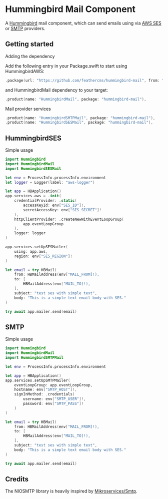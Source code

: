 # Hummingbird Mail Component

A [Hummingbird](https://github.com/hummingbird-project/hummingbird) mail component, which can send emails using via [AWS SES](https://aws.amazon.com/ses/) or [SMTP](https://hu.wikipedia.org/wiki/Simple_Mail_Transfer_Protocol) providers.

## Getting started 

Adding the dependency

Add the following entry in your Package.swift to start using HummingbirdAWS:

```swift
.package(url: "https://github.com/feathercms/hummingbird-mail", from: "1.0.0"),
```

and HummingbirdMail dependency to your target:

```swift
.product(name: "HummingbirdMail", package: "hummingbird-mail"),
```

Mail provider services

```swift
.product(name: "HummingbirdSMTPMail", package: "hummingbird-mail"),
.product(name: "HummingbirdSESMail", package: "hummingbird-mail"),
```    

## HummingbirdSES

Simple usage

```swift
import Hummingbird
import HummingbirdMail
import HummingbirdSESMail

let env = ProcessInfo.processInfo.environment
let logger = Logger(label: "aws-logger")

let app = HBApplication()
app.services.aws = .init(
    credentialProvider: .static(
        accessKeyId: env["SES_ID"]!,
        secretAccessKey: env["SES_SECRET"]!
    ),
    httpClientProvider: .createNewWithEventLoopGroup(
        app.eventLoopGroup
    ),
    logger: logger
)

app.services.setUpSESMailer(
    using: app.aws,
    region: env["SES_REGION"]!
)

let email = try HBMail(
    from: HBMailAddress(env["MAIL_FROM]!),
    to: [
        HBMailAddress(env["MAIL_TO]!),
    ],
    subject: "test ses with simple text",
    body: "This is a simple text email body with SES."
)

try await app.mailer.send(email)
```

## SMTP

Simple usage

```swift
import Hummingbird
import HummingbirdMail
import HummingbirdSMTPMail

let env = ProcessInfo.processInfo.environment

let app = HBApplication()
app.services.setUpSMTPMailer(
    eventLoopGroup: app.eventLoopGroup,
    hostname: env["SMTP_HOST"]!,
    signInMethod: .credentials(
        username: env["SMTP_USER"]!,
        password: env["SMTP_PASS"]!
    )
)

let email = try HBMail(
    from: HBMailAddress(env["MAIL_FROM]!),
    to: [
        HBMailAddress(env["MAIL_TO]!),
    ],
    subject: "test ses with simple text",
    body: "This is a simple text email body with SES."
)

try await app.mailer.send(email)
```

## Credits 

The NIOSMTP library is heavily inspired by [Mikroservices/Smtp](https://github.com/Mikroservices/Smtp).
